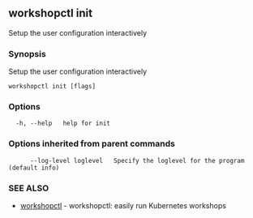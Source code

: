 ## workshopctl init

Setup the user configuration interactively

### Synopsis

Setup the user configuration interactively

```
workshopctl init [flags]
```

### Options

```
  -h, --help   help for init
```

### Options inherited from parent commands

```
      --log-level loglevel   Specify the loglevel for the program (default info)
```

### SEE ALSO

* [workshopctl](workshopctl.md)	 - workshopctl: easily run Kubernetes workshops

